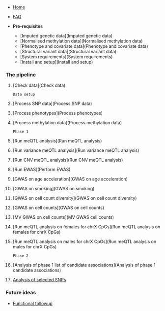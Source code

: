 - [Home](Home)
- [FAQ](FAQ)

- **Pre-requisites**
    - [Imputed genetic data](Imputed genetic data)
    - [Normalised methylation data](Normalised methylation data)
    - [Phenotype and covariate data](Phenotype and covariate data)
    - [Structural variant data](Structural variant data)
    - [System requirements](System requirements)
    - [Install and setup](Install and setup)

### The pipeline

1. [Check data](Check data)

    ```
    Data setup
    ```

2. [Process SNP data](Process SNP data)
3. [Process phenotypes](Process phenotypes)
4. [Process methylation data](Process methylation data)

    ```
    Phase 1
    ```

5. [Run meQTL analysis](Run meQTL analysis)
6. [Run variance meQTL analysis](Run variance meQTL analysis)
7. [Run CNV meQTL analysis](Run CNV meQTL analysis)
8. [Run EWAS](Perform EWAS)
9. [GWAS on age acceleration](GWAS on age acceleration)
10. [GWAS on smoking](GWAS on smoking)
11. [GWAS on cell count diversity](GWAS on cell count diversity)
12. [GWAS on cell counts](GWAS on cell counts)
13. [MV GWAS on cell counts](MV GWAS cell counts)
14. [Run meQTL analysis on females for chrX CpGs](Run meQTL analysis on females for chrX CpGs)
15. [Run meQTL analysis on males for chrX CpGs](Run meQTL analysis on males for chrX CpGs)

    ```
    Phase 2
    ```

16. [Analysis of phase 1 list of candidate associations](Analysis of phase 1 candidate associations)
17. [Analysis of selected SNPs](Analysis-of-selected-SNPs)

### Future ideas
- [Functional followup](ideas)
